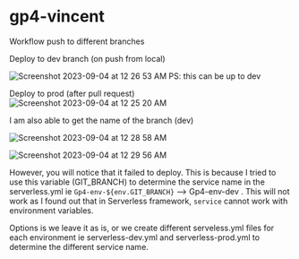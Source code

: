 # gp4-vincent

Workflow push to different branches


Deploy to dev branch (on push from local)

![Screenshot 2023-09-04 at 12 26 53 AM](https://github.com/vincent8055/gp4-vincent/assets/127754761/15539a1a-f34a-4586-bf1a-2bc2e0ea047b)
PS: this can be up to dev

Deploy to prod (after pull request)
![Screenshot 2023-09-04 at 12 25 20 AM](https://github.com/vincent8055/gp4-vincent/assets/127754761/2e83e5dc-148c-4125-91c2-d2587577b7e1)

I am also able to get the name of the branch (dev)

![Screenshot 2023-09-04 at 12 28 58 AM](https://github.com/vincent8055/gp4-vincent/assets/127754761/ebc97738-0af1-413a-b161-78adb07220ac)

![Screenshot 2023-09-04 at 12 29 56 AM](https://github.com/vincent8055/gp4-vincent/assets/127754761/be58d531-c81c-476b-b116-d1e7e81af7f3)

However, you will notice that it failed to deploy.  This is because I tried to use this variable (GIT_BRANCH) to determine the service name in the serverless.yml ie ```Gp4-env-${env.GIT_BRANCH}``` --> Gp4-env-dev .  This will not work as I found out that in Serverless framework, ```service``` cannot work with environment variables.  

Options is we leave it as is, or we create different serveless.yml files for each environment ie serverless-dev.yml and serverless-prod.yml to determine the different service name.

